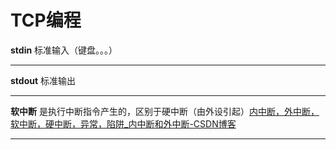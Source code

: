 # TCP编程

**stdin**	标准输入（键盘。。。） 

------

**stdout**	标准输出

------

**软中断**	是执行中断指令产生的，区别于硬中断（由外设引起）[内中断，外中断，软中断，硬中断，异常，陷阱_内中断和外中断-CSDN博客](https://blog.csdn.net/qq_40010871/article/details/123263326)

------


